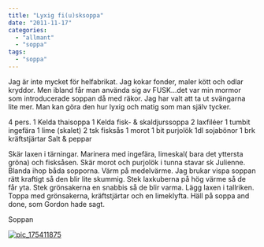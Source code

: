 ```yaml
---
title: "Lyxig fi(u)sksoppa"
date: "2011-11-17"
categories: 
  - "allmant"
  - "soppa"
tags: 
  - "soppa"
---
```


Jag är inte mycket för helfabrikat. Jag kokar fonder, maler kött och odlar kryddor. Men ibland får man använda sig av FUSK...det var min mormor som introducerade soppan då med räkor. Jag har valt att ta ut svängarna lite mer. Man kan göra den hur lyxig och matig som man själv tycker.

4 pers. 1 Kelda thaisoppa 1 Kelda fisk- & skaldjurssoppa 2 laxfiléer 1 tumbit ingefära 1 lime (skalet) 2 tsk fisksås 1 morot 1 bit purjolök 1dl sojabönor 1 brk kräftstjärtar Salt & peppar

Skär laxen i tärningar. Marinera med ingefära, limeskal( bara det yttersta gröna) och fisksåsen. Skär morot och purjolök i tunna stavar sk Julienne. Blanda ihop båda sopporna. Värm på medelvärme. Jag brukar vispa soppan rätt kraftigt så den blir lite skummig. Stek laxkuberna på hög värme så de får yta. Stek grönsakerna en snabbis så de blir varma. Lägg laxen i tallriken. Toppa med grönsakerna, kräftstjärtar och en limeklyfta. Häll på soppa and done, som Gordon hade sagt.

Soppan

[![](images/pic_175411875-224x300.jpg "pic_175411875")](http://import.local/wp-content/uploads/2012/01/pic_175411875.jpg)
